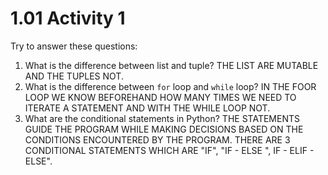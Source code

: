 # 1.01 Activity 1

Try to answer these questions:

1. What is the difference between list and tuple? THE LIST ARE MUTABLE AND THE TUPLES NOT. 
2. What is the difference between `for` loop and `while` loop? IN THE FOOR LOOP WE KNOW BEFOREHAND HOW MANY TIMES WE NEED TO ITERATE A STATEMENT AND WITH THE WHILE LOOP NOT.
3. What are the conditional statements in Python? THE STATEMENTS GUIDE THE PROGRAM WHILE MAKING DECISIONS BASED ON THE CONDITIONS ENCOUNTERED BY THE PROGRAM. THERE ARE 3 CONDITIONAL STATEMENTS WHICH ARE "IF", "IF - ELSE ", IF - ELIF - ELSE".
